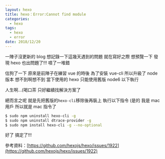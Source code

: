 ```yaml
---
layout: hexo
title: hexo：Error:Cannot find module
categories:
  - hexo
tags:
  - hexo
  - error
date: 2018/12/20
---
```


一陣子沒更新的 blog
想記錄一下這幾天遇到的問題
就在寫好之際 想預覽一下 發現 hexo 也出問題了!!!
噴了一堆錯

估狗了一下 原來是前陣子在練習 vue 的時後
為了安裝 vue-cli 所以升級了 node 版本
想不到啊想不到 當下使用的 hexo 只能使用舊版 node6 以下執行

人生啊…(喝口茶 只好繼續找解決方案了

總而言之呢 就是先把舊版的`hexo-cli`移除後再裝上
執行以下指令 (是的 我是 mac 用戶 所以就是 mac 指令了

```bash
$ sudo npm uninstall hexo-cli -g
$ sudo npm uninstall dtrace-provider -g
$ sudo npm install hexo-cli -g --no-optional
```

好了 搞定了!!!

參考資料：[https://github.com/hexojs/hexo/issues/1922](https://github.com/hexojs/hexo/issues/1922)
